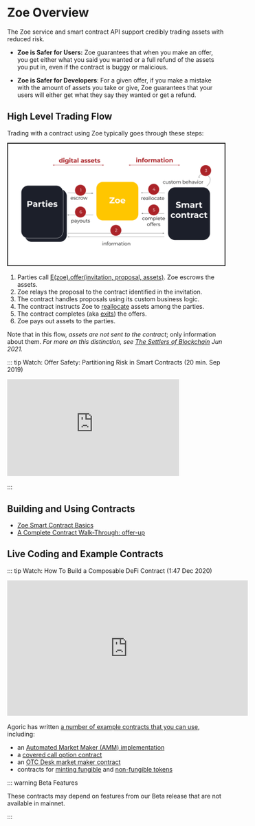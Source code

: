 # Zoe Overview

The Zoe service and smart contract API support credibly trading assets with reduced risk.

- **Zoe is Safer for Users:** Zoe guarantees that when you make an offer, you get either
  what you said you wanted or a full refund of the assets you put in,
  even if the contract is buggy or malicious.

- **Zoe is Safer for Developers**: For a given offer, if you
  make a mistake with the amount of assets you take or give,
  Zoe guarantees that your users will either get what they say
  they wanted or get a refund.

## High Level Trading Flow

Trading with a contract using Zoe typically goes through these steps:

<img src="./assets/offer-safety-flow.svg" alt="offer safety flow with contracts, zoe, and parties"
 style="border: 2px solid" />

1. Parties call [E(zoe).offer(invitation, proposal, assets)](/reference/zoe-api/zoe#e-zoe-offer-invitation-proposal-paymentpkeywordrecord-offerargs). Zoe escrows the assets.
2. Zoe relays the proposal to the contract identified in the invitation.
3. The contract handles proposals using its custom business logic.
4. The contract instructs Zoe to [reallocate](/reference/zoe-api/zoe-contract-facet#zcf-reallocate-seats) assets among the parties.
5. The contract completes (aka [exits](/reference/zoe-api/zcfseat#azcfseat-exit-completion)) the offers.
6. Zoe pays out assets to the parties.

Note that in this flow, _assets are not sent to the contract_; only information about them. _For more on this distinction, see [The Settlers of Blockchain](https://agoric.com/blog/technology/the-settlers-of-blockchain) Jun 2021._

::: tip Watch: Offer Safety: Partitioning Risk in Smart Contracts (20 min. Sep 2019)

<iframe width="400" height="225" src="https://www.youtube.com/embed/T6h6TMuVHKQ?si=NzWre0vhlxjBxG-5&amp;controls=0" title="YouTube video player" frameborder="0" allow="accelerometer; autoplay; clipboard-write; encrypted-media; gyroscope; picture-in-picture; web-share" allowfullscreen></iframe>

:::

## Building and Using Contracts

- [Zoe Smart Contract Basics](./contract-basics.md)
- [A Complete Contract Walk-Through: offer-up](./contract-walkthru)

## Live Coding and Example Contracts

::: tip Watch: How To Build a Composable DeFi Contract (1:47 Dec 2020)

<iframe width="560" height="315" src="https://www.youtube.com/embed/e9dMkC2oFh8?si=3Luwp25R8d23elAa" title="YouTube video player" frameborder="0" allow="accelerometer; autoplay; clipboard-write; encrypted-media; gyroscope; picture-in-picture; web-share" allowfullscreen></iframe>

Agoric has written [a number of example contracts that you can
use](./contracts/index), including:

- an [Automated Market Maker (AMM)
  implementation](./contracts/constantProductAMM)
- a [covered call option contract](./contracts/covered-call)
- an [OTC Desk market maker contract](./contracts/otc-desk)
- contracts for [minting fungible](./contracts/mint-payments) and
  [non-fungible tokens](./contracts/mint-and-sell-nfts)

::: warning Beta Features

These contracts may depend on features from our Beta release
that are not available in mainnet.

:::
